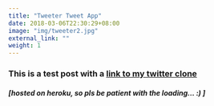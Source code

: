 ```yaml
---
title: "Tweeter Tweet App"
date: 2018-03-06T22:30:29+08:00
image: "img/tweeter2.jpg"
external_link: ""
weight: 1
---
```


### This is a test post with a [link to my twitter clone](http://tweeter-tweet.herokuapp.com)
##### [hosted on heroku, so pls be patient with the loading... :) ]
